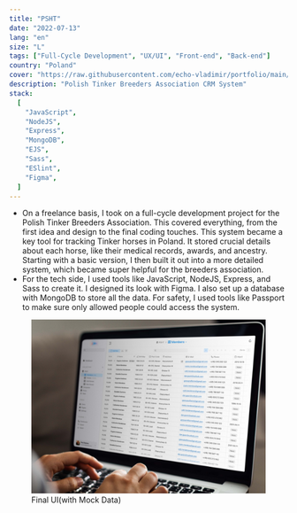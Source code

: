 ```yaml
---
title: "PSHT"
date: "2022-07-13"
lang: "en"
size: "L"
tags: ["Full-Cycle Development", "UX/UI", "Front-end", "Back-end"]
country: "Poland"
cover: "https://raw.githubusercontent.com/echo-vladimir/portfolio/main/public/media/psht/psht-members.jpg"
description: "Polish Tinker Breeders Association CRM System"
stack:
  [
    "JavaScript",
    "NodeJS",
    "Express",
    "MongoDB",
    "EJS",
    "Sass",
    "ESlint",
    "Figma",
  ]
---
```


- On a freelance basis, I took on a full-cycle development project for the
  Polish Tinker Breeders Association. This covered everything, from the first
  idea and design to the final coding touches. This system became a key tool for
  tracking Tinker horses in Poland. It stored crucial details about each horse,
  like their medical records, awards, and ancestry. Starting with a basic
  version, I then built it out into a more detailed system, which became super
  helpful for the breeders association.
- For the tech side, I used tools like JavaScript, NodeJS, Express, and Sass to
  create it. I designed its look with Figma. I also set up a database with
  MongoDB to store all the data. For safety, I used tools like Passport to make
  sure only allowed people could access the system.

<figure>
    <img alt="Final Design Release" src="https://raw.githubusercontent.com/echo-vladimir/portfolio/main/public/media/psht/psht-members.jpg"/>
    <figcaption>Final UI(with Mock Data)</figcaption>
</figure>
